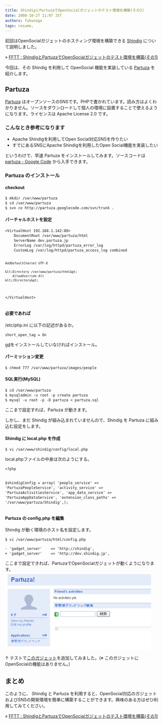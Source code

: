 ```yaml
---
title: ShindigとPartuzaでOpenSocialガジェットのテスト環境を構築(その2)
date: 2008-10-27 11:07 JST
authors: fukunaga
tags: resume, 
---
```

前回はOpenSocialガジェットのホスティング環境を構築できる <a href="http://incubator.apache.org/shindig/">Shindig</a> について説明しました。

» <a href="/shindig-partuza-opensocial-1.html">FFTT : ShindigとPartuzaでOpenSocialガジェットのテスト環境を構築(その1)</a>

今回は、その Shindig を利用して OpenSocial 機能を実装している <a href="http://www.partuza.nl/">Partuza</a> を紹介します。
<!--more-->
<h2>Partuza</h2>
<a href="http://www.partuza.nl/">Partuza</a> はオープンソースのSNSです。PHPで書かれています。読み方はよくわかりません。ソースをダウンロードして個人の環境に設置することで使えるようになります。ライセンスは Apache License 2.0 です。
<h3>こんなとき参考になります</h3>
<ul>
	<li>Apache Shindigを利用してOpen Social対応SNSを作りたい</li>
	<li>すでにあるSNSにApache Shindigを利用したOpen Social機能を実装したい</li>
</ul>
というわけで、早速 Partuza をインストールしてみます。ソースコードは <a href="http://code.google.com/p/partuza/">partuza - Google Code</a> から入手できます。
<h3>Partuza のインストール</h3>
<h4>checkout</h4>
<pre><code>$ mkdir /var/www/partuza
$ cd /var/www/partuza
$ svn co http://partuza.googlecode.com/svn/trunk .</code></pre>
<h4>バーチャルホストを設定</h4>
<pre><code>&lt;VirtualHost 192.168.1.142:80&gt;
    DocumentRoot /var/www/partuza/html
    ServerName dev.partuza.jp
    ErrorLog /var/log/httpd/partuza_error_log
    CustomLog /var/log/httpd/partuza_access_log combined

    AddDefaultCharset UTF-8

    &lt;Directory /var/www/partuza/html&gt;
        AllowOverride All
    &lt;/Directory&gt;
&lt;/VirtualHost&gt;</code></pre>
<h4>必要であれば</h4>
/etc/php.ini に以下の記述があるか。
<pre><code>short_open_tag = On</code></pre>
<a href="http://www.libgd.org/Main_Page">gd</a>をインストールしていなければインストール。
<h4>パーミッション変更</h4>
<pre><code>$ chmod 777 /var/www/partuza/images/people</code></pre>
<h4>SQL実行(MySQL)</h4>
<pre><code>$ cd /var/www/partuza
$ mysqladmin -u root -p create partuza
$ mysql -u root -p -D partuza &lt; partuza.sql</code></pre>
ここまで設定すれば、Partuza が動きます。

しかし、まだ Shindig が組み込まれていませんので、Shindig を Partuza に組み込む設定をします。
<h4>Shindig に local.php を作成</h4>
<pre><code>$ vi /var/www/shindig/config/local.php</code></pre>
local.phpファイルの中身は次のようにする。
<pre><code>&lt;?php

$shindigConfig = array(
                       'people_service' =&gt; 'PartuzaPeopleService',
                       'activity_service' =&gt; 'PartuzaActivitiesService',
                       'app_data_service' =&gt; 'PartuzaAppDataService',
                       'extension_class_paths' =&gt; '/var/www/partuza/Shindig',);</code></pre>
<h4>Partuza の config.php を編集</h4>
Shindig が動く環境のホスト名を設定します。
<pre><code>$ vi /var/www/partuza/html/config.php</code></pre>
<pre><code>- 'gadget_server'    =&gt; 'http://shindig',
+ 'gadget_server'    =&gt; 'http://dev.shindig.jp',</code></pre>
ここまで設定できれば、PartuzaでOpenSocialガジェットが動くようになります。

<img src="/images/2008/10/partuza-home.gif" alt="Partuza" />

↑ テストで<a href="http://www.google.co.jp/ig/directory?hl=ja&amp;url=map.fkoji.com/kusayakyu/search.xml">このガジェット</a>を追加してみました。(※ このガジェットにOpenSocialの機能はありません。)
<h2>まとめ</h2>
このように、 Shindig と Partuza を利用すると、OpenSocial対応のガジェットおよびSNSの開発環境を簡単に構築することができます。興味のある方はぜひ利用してみてください。

» <a href="/shindig-partuza-opensocial-1.html">FFTT : ShindigとPartuzaでOpenSocialガジェットのテスト環境を構築(その1)</a>
